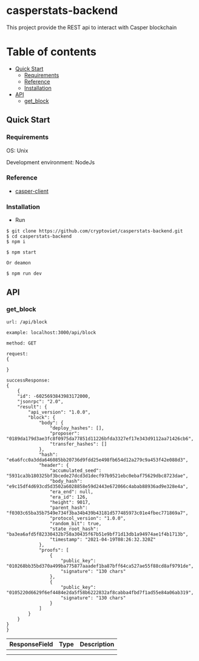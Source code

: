 # casperstats-backend

This project provide the REST api to interact with Casper blockchain

# Table of contents

- [Quick Start](#quick-start)
  - [Requirements](#requirements)
  - [Reference](#reference)
  - [Installation](#installation)
- [API](#API)
  - [get_block](#get_block)

## Quick Start

### Requirements

OS: Unix

Development environment: NodeJs


### Reference
- [casper-client](https://crates.io/crates/casper-client)


### Installation

- Run
```
$ git clone https://github.com/cryptoviet/casperstats-backend.git
$ cd casperstats-backend
$ npm i

$ npm start

Or deamon

$ npm run dev

```

## API

### get_block

```
url: /api/block

example: localhost:3000/api/block

method: GET

request: 
{
    
}

successResponse:
{
    {
    "id": -6025693843983172000,
    "jsonrpc": "2.0",
    "result": {
        "api_version": "1.0.0",
        "block": {
            "body": {
                "deploy_hashes": [],
                "proposer": "0189da179d3ae3fc8f0975da77851d11226bfda3327ef17e343d9112aa71426cb6",
                "transfer_hashes": []
            },
            "hash": "e6a6fcc0a3dda646085bb20736d9fdd25e498fb654d12a279c9a453f42e088d3",
            "header": {
                "accumulated_seed": "5931ca3b180325bf3bcede27dcd3d1decf97b9521ebc0ebaf75629dbc8723dae",
                "body_hash": "e9c15df4d693cd5d3502a6028858e59d2443e672066c4abab88936ad9e328e4a",
                "era_end": null,
                "era_id": 126,
                "height": 9017,
                "parent_hash": "f0303c65ba35b7549e734f3ba34b439b43181d577485973c01e4fbec771869a7",
                "protocol_version": "1.0.0",
                "random_bit": true,
                "state_root_hash": "ba3ea6afd5f82330432b758a30435f67b51e9bf71d13db1a94974ae1f4b1713b",
                "timestamp": "2021-04-19T08:26:32.320Z"
            },
            "proofs": [
                {
                    "public_key": "010268bb35bd370a499ba775877aaadef1ba87bff64ca527ae55f88cd8af9791de",
                    "signature": "130 chars"
                },
                {
                    "public_key": "0105220d6629f6ef4484e2da5f58b6222832af8cabba4fbd7f1ad55e84a06ab319",
                    "signature": "130 chars"
                }
            ]
        }
    }
}
}
```

| ResponseField  | Type | Description |
| ------------- | ------------- | ------------- |
|  |  |  |
|  |  |  |

